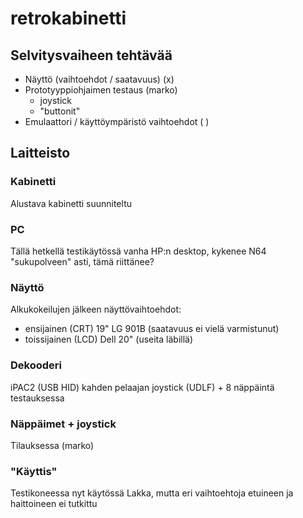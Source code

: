 # retrokabinetti

## Selvitysvaiheen tehtävää

* Näyttö (vaihtoehdot / saatavuus) (x)
* Prototyyppiohjaimen testaus (marko)
  * joystick
  * "buttonit"
* Emulaattori / käyttöympäristö vaihtoehdot ( )

## Laitteisto

### Kabinetti

Alustava kabinetti suunniteltu

### PC

Tällä hetkellä testikäytössä vanha HP:n desktop, kykenee N64 "sukupolveen" asti, tämä riittänee?

### Näyttö

Alkukokeilujen jälkeen näyttövaihtoehdot:
- ensijainen (CRT) 19" LG 901B (saatavuus ei vielä varmistunut)
- toissijainen (LCD) Dell 20" (useita läbillä)

### Dekooderi

iPAC2 (USB HID) kahden pelaajan joystick (UDLF) + 8 näppäintä testauksessa

### Näppäimet + joystick

Tilauksessa (marko)

### "Käyttis"

Testikoneessa nyt käytössä Lakka, mutta eri vaihtoehtoja etuineen ja haittoineen ei tutkittu
